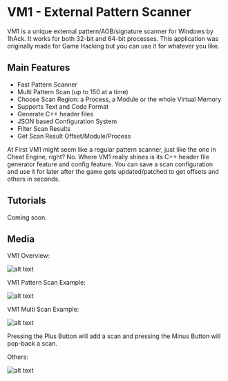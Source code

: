 # VM1 - External Pattern Scanner
VM1 is a unique external pattern/AOB/signature scanner for Windows by 1hAck. It works for both 32-bit and 64-bit processes. This application was originally made for Game Hacking but you can use it for whatever you like.

## Main Features
- Fast Pattern Scanner
- Multi Pattern Scan (up to 150 at a time)
- Choose Scan Region: a Process, a Module or the whole Virtual Memory
- Supports Text and Code Format
- Generate C++ header files
- JSON based Configuration System
- Filter Scan Results
- Get Scan Result Offset/Module/Process

At First VM1 might seem like a regular pattern scanner, just like the one in Cheat Engine, right? No. Where VM1 really shines is its C++ header file generator feature and config feature. You can save a scan configuration and use it for later after the game gets updated/patched to get offsets and others in seconds.

## Tutorials
Coming soon.

## Media
VM1 Overview:

![alt text](https://github.com/1hAck-0/VM1---Pattern-Scanner/blob/main/Media/VM1%20Overview.png.png?raw=true)

VM1 Pattern Scan Example:

![alt text](https://github.com/1hAck-0/VM1---Pattern-Scanner/blob/main/Media/VM1%20Pattern%20Scan%20Example.png.png?raw=true)

VM1 Multi Scan Example:

![alt text](https://github.com/1hAck-0/VM1---Pattern-Scanner/blob/main/Media/VM1%20Multi%20Scan%20Example.png.png?raw=true)

Pressing the Plus Button will add a scan and pressing the Minus Button will pop-back a scan.

Others:

![alt text](https://github.com/1hAck-0/VM1---Pattern-Scanner/blob/main/Media/VM1%20Edit.png?raw=true)
